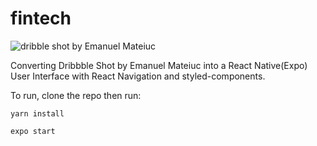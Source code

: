 # fintech

![dribble shot by Emanuel Mateiuc](https://res.cloudinary.com/cortehz/image/upload/v1625868541/blog_images/Screenshot_2021-07-10_at_00.08.36.png)

Converting Dribbble Shot by Emanuel Mateiuc into a React Native(Expo) User Interface with React Navigation and styled-components.


To run, clone the repo then run:

`yarn install`

`expo start`
